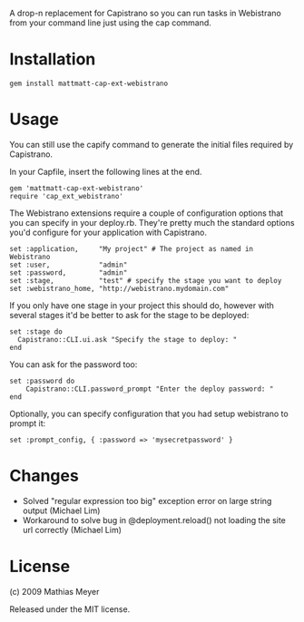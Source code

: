 A drop-n replacement for Capistrano so you can run tasks in Webistrano from
your command line just using the cap command.

Installation
============

    gem install mattmatt-cap-ext-webistrano

Usage
=====

You can still use the capify command to generate the initial files required by
Capistrano.

In your Capfile, insert the following lines at the end.

    gem 'mattmatt-cap-ext-webistrano'
    require 'cap_ext_webistrano'

The Webistrano extensions require a couple of configuration options that you
can specify in your deploy.rb. They're pretty much the standard options you'd
configure for your application with Capistrano.

    set :application,     "My project" # The project as named in Webistrano
    set :user,            "admin"
    set :password,        "admin"
    set :stage,           "test" # specify the stage you want to deploy
    set :webistrano_home, "http://webistrano.mydomain.com"

If you only have one stage in your project this should do, however with
several stages it'd be better to ask for the stage to be deployed:

    set :stage do
      Capistrano::CLI.ui.ask "Specify the stage to deploy: "
    end

You can ask for the password too:

    set :password do
        Capistrano::CLI.password_prompt "Enter the deploy password: "
    end

Optionally, you can specify configuration that you had setup webistrano to
prompt it:

    set :prompt_config, { :password => 'mysecretpassword' }

Changes
=======

- Solved "regular expression too big" exception error on large string 
output (Michael Lim)
- Workaround to solve bug in @deployment.reload() not loading the site url 
correctly (Michael Lim)

License
=======

(c) 2009 Mathias Meyer

Released under the MIT license.
